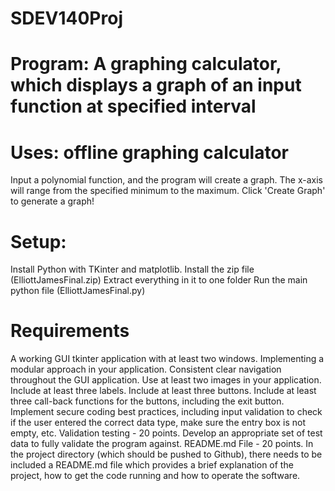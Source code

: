 # SDEV140Proj

# Program: A graphing calculator, which displays a graph of an input function at specified interval
# Uses: offline graphing calculator
Input a polynomial function, and the program will create a graph.
The x-axis will range from the specified minimum to the maximum.
Click 'Create Graph' to generate a graph!

# Setup: 
Install Python with TKinter and matplotlib.
Install the zip file (ElliottJamesFinal.zip)
Extract everything in it to one folder
Run the main python file (ElliottJamesFinal.py)

# Requirements
A working GUI tkinter application with at least two windows.
Implementing a modular approach in your application.
Consistent clear navigation throughout the GUI application.
Use at least two images in your application.
Include at least three labels.
Include at least three buttons.
Include at least three call-back functions for the buttons, including the exit button.
Implement secure coding best practices, including input validation to check if the user entered the correct data type, make sure the entry box is not empty, etc.
Validation testing - 20 points.  Develop an appropriate set of test data to fully validate the program against.
README.md File - 20 points.  In the project directory (which should be pushed to Github), there needs to be included a README.md file which provides a brief explanation of the project, how to get the code running and how to operate the software.
